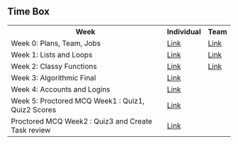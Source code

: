 ## Time Box
<table>
  <tr>
    <th>Week</th>
    <th>Individual</th>
    <th>Team</th>
  <tr>
    <td>Week 0: Plans, Team, Jobs</td>
    <td><a href="https://github.com/Stanleyy03840/Stanleyy03840.github.io/issues/1">Link</a></td>
    <td><a href="https://github.com/cwang999/n22p5-coders/issues/12">Link</a></td>
  </tr>
  <tr>
    <td>Week 1: Lists and Loops</td>
  <td><a href="https://github.com/Stanleyy03840/Stanleyy03840.github.io/issues/2">Link</a></td>
    <td><a href="https://github.com/cwang999/n22p5-coders/issues/14">Link</a></td>
  </tr>
     <td>Week 2: Classy Functions</td>
  <td><a href="https://github.com/Stanleyy03840/Stanleyy03840.github.io/issues/3">Link</a></td>
    <td><a href="https://github.com/cwang999/n22p5-coders/issues/16">Link</a></td>
  </tr>
    <tr>
    <td>Week 3: Algorithmic Final</td>
    <td><a href="https://github.com/Stanleyy03840/Stanleyy03840.github.io/issues/5">Link</a></td>
    <td></td>
  </tr>
    <tr>
    <td>Week 4: Accounts and Logins</td>
    <td><a href="https://github.com/Stanleyy03840/Stanleyy03840.github.io/issues/6">Link</a></td>
   <td></td>
  </tr>
  <tr>
    <td>Week 5: Proctored MCQ Week1 : Quiz1, Quiz2 Scores</td>
    <td><a href="https://github.com/Stanleyy03840/Stanleyy03840.github.io/issues/9">Link</a></td>
   <td></td>
  </tr>
   <tr>
    <td>Proctored MCQ Week2 : Quiz3 and Create Task review</td>
    <td><a href="https://github.com/Stanleyy03840/Stanleyy03840.github.io/issues/11">Link</a></td>
   <td></td>
  </tr>
  
</table>
